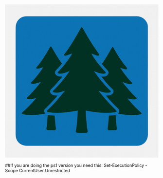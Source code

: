 <p align="center">
  <img src="./WoodManager.png">
</p>

##if you are doing the ps1 version you need this:
Set-ExecutionPolicy -Scope CurrentUser Unrestricted
